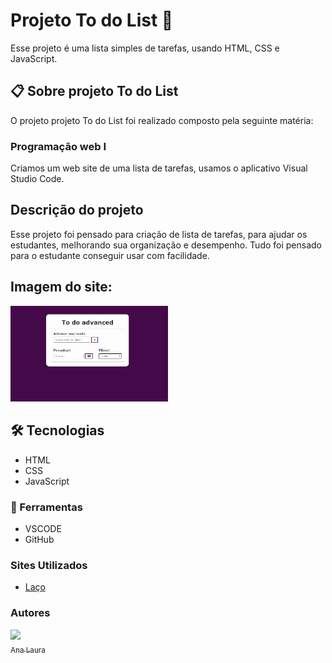 # Projeto To do List 📄
Esse projeto é uma lista simples de tarefas, usando HTML, CSS e JavaScript.
## 📋 Sobre projeto To do List
O projeto projeto To do List foi realizado composto pela seguinte matéria:
### Programação web I
Criamos um web site de uma lista de tarefas, usamos o aplicativo Visual Studio Code.
##  Descrição do projeto
Esse projeto foi pensado para criação de lista de tarefas, para ajudar os estudantes, melhorando sua organização e desempenho. Tudo foi pensado para o estudante conseguir usar com facilidade.
## Imagem do site:
<img src="TELA.png" width="50%">

## 🛠️ Tecnologias  
* HTML
* CSS
* JavaScript

### 🔧 Ferramentas
* VSCODE
* GitHub
### Sites Utilizados
* [Laço](https://developer.mozilla.org/pt-BR/docs/Web/JavaScript/Guide/Loops_and_iteration)

### Autores 
 [<img loading="lazy" src="https://user-images.githubusercontent.com/140809968/272249265-389c8791-1744-4a19-a9a0-fde05e6dd499.jpg" width=95><br><sub>Ana Laura</sub>](https://github.com/anacenali) 

 